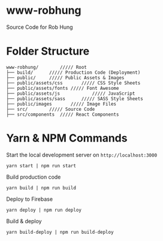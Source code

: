 # www-robhung

Source Code for Rob Hung

# Folder Structure

```
www-robhung/		///// Root
├── build/		///// Production Code (Deployment)
├── public/		///// Public Assets & Images
├── public/assets/css		///// CSS Style Sheets
├── public/assets/fonts	///// Font Awesome
├── public/assets/js	        ///// JavaScript
├── public/assets/sass		///// SASS Style Sheets
├── public/images		///// Image Files
├── src/		///// Source Code
├── src/components	///// React Components
```

# Yarn & NPM Commands

Start the local development server on `http://localhost:3000`

```
yarn start | npm run start
```

Build production code

```
yarn build | npm run build
```

Deploy to Firebase

```
yarn deploy | npm run deploy
```

Build & deploy

```
yarn build-deploy | npm run build-deploy
```
